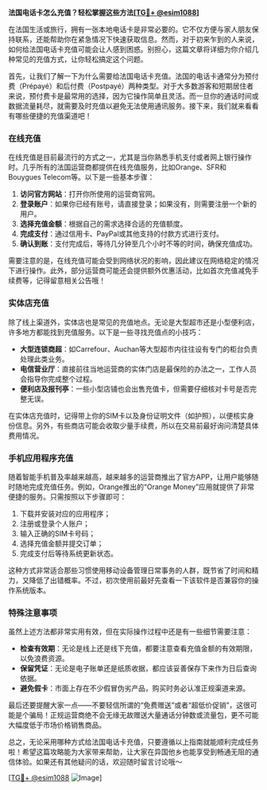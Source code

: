 **法国电话卡怎么充值？轻松掌握这些方法[[TG💪+ @esim1088](https://t.me/s/esim1088)]**

在法国生活或旅行，拥有一张本地电话卡是非常必要的。它不仅方便与家人朋友保持联系，还能帮助你在紧急情况下快速获取信息。然而，对于初来乍到的人来说，如何给法国电话卡充值可能会让人感到困惑。别担心，这篇文章将详细为你介绍几种常见的充值方式，让你轻松搞定这个问题。

首先，让我们了解一下为什么需要给法国电话卡充值。法国的电话卡通常分为预付费（Prépayé）和后付费（Postpayé）两种类型。对于大多数游客和短期居住者来说，预付费卡是最常用的选择，因为它操作简单且灵活。而一旦你的通话时间或数据流量耗尽，就需要及时充值以避免无法使用通讯服务。接下来，我们就来看看有哪些便捷的充值渠道吧！

### 在线充值

在线充值是目前最流行的方式之一，尤其是当你熟悉手机支付或者网上银行操作时。几乎所有的法国运营商都提供在线充值服务，比如Orange、SFR和Bouygues Telecom等。以下是一些基本步骤：

1. **访问官方网站**：打开你所使用的运营商官网。
2. **登录账户**：如果你已经有账号，请直接登录；如果没有，则需要注册一个新的用户。
3. **选择充值金额**：根据自己的需求选择合适的充值额度。
4. **完成支付**：通过信用卡、PayPal或其他支持的付款方式进行支付。
5. **确认到账**：支付完成后，等待几分钟至几个小时不等的时间，确保充值成功。

需要注意的是，在线充值可能会受到网络状况的影响，因此建议在网络稳定的情况下进行操作。此外，部分运营商可能还会提供额外优惠活动，比如首次充值减免手续费等，记得留意相关公告哦！

### 实体店充值

除了线上渠道外，实体店也是常见的充值地点。无论是大型超市还是小型便利店，许多地方都能找到充值服务。以下是一些寻找充值点的小技巧：

- **大型连锁商超**：如Carrefour、Auchan等大型超市内往往设有专门的柜台负责处理此类业务。
- **电信营业厅**：直接前往当地运营商的实体门店是最保险的办法之一，工作人员会指导你完成整个过程。
- **便利店及报刊亭**：一些小型店铺也会出售充值卡，但需要仔细核对卡号是否完整无误。

在实体店充值时，记得带上你的SIM卡以及身份证明文件（如护照），以便核实身份信息。另外，有些商店可能会收取少量手续费，所以在交易前最好询问清楚具体费用情况。

### 手机应用程序充值

随着智能手机普及率越来越高，越来越多的运营商推出了官方APP，让用户能够随时随地完成充值任务。例如，Orange推出的“Orange Money”应用就提供了非常便捷的服务。只需按照以下步骤即可：

1. 下载并安装对应的应用程序；
2. 注册或登录个人账户；
3. 输入正确的SIM卡号码；
4. 选择充值金额并提交订单；
5. 完成支付后等待系统更新状态。

这种方式非常适合那些习惯使用移动设备管理日常事务的人群，既节省了时间和精力，又降低了出错概率。不过，初次使用前最好先查看一下该软件是否兼容你的操作系统版本。

### 特殊注意事项

虽然上述方法都非常实用有效，但在实际操作过程中还是有一些细节需要注意：

- **检查有效期**：无论是线上还是线下充值，都要注意查看充值金额的有效期限，以免浪费资源。
- **保留凭证**：无论是电子账单还是纸质收据，都应该妥善保存下来作为日后查询依据。
- **避免假卡**：市面上存在不少假冒伪劣产品，购买时务必认准正规渠道来源。

最后还要提醒大家一点——不要轻信所谓的“免费赠送”或者“超低价促销”，这很可能是个骗局！正规运营商绝不会无缘无故赠送大量通话分钟数或流量包，更不可能大幅度低于市场价格销售商品。

总之，无论采用哪种方式给法国电话卡充值，只要遵循以上指南就能顺利完成任务啦！希望这篇攻略能为大家带来帮助，让大家在异国他乡也能享受到畅通无阻的通信体验。如果还有其他疑问的话，欢迎随时留言讨论哦～

[[TG💪+ @esim1088](https://t.me/s/esim1088) ![Image](https://i.postimg.cc/4NQfJmqS/Snipaste-2025-05-13-00-14-12.png)]